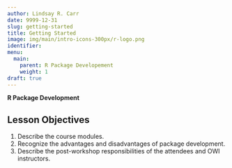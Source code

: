 ```yaml
---
author: Lindsay R. Carr
date: 9999-12-31
slug: getting-started
title: Getting Started
image: img/main/intro-icons-300px/r-logo.png
identifier: 
menu:
  main:
    parent: R Package Developement
    weight: 1
draft: true
---
```

**R Package Development**

Lesson Objectives
-----------------

1.  Describe the course modules.
2.  Recognize the advantages and disadvantages of package development.
3.  Describe the post-workshop responsibilities of the attendees and OWI instructors.
